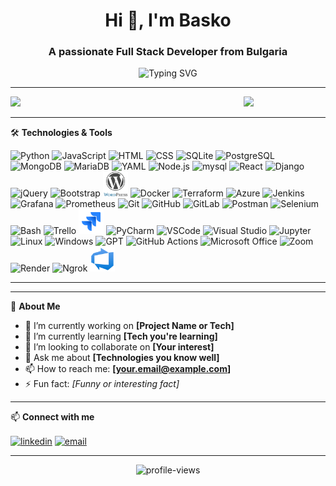 <!-- GitHub Profile README -->
<h1 align="center">Hi 👋, I'm Basko</h1>
<h3 align="center">A passionate Full Stack Developer from Bulgaria</h3>

<p align="center">
  <img src="https://readme-typing-svg.demolab.com?font=Fira+Code&pause=1000&center=true&width=435&lines=Welcome+to+my+GitHub+Profile!;I'm+a+developer+who+loves+clean+code.;Let's+build+something+great+together!" alt="Typing SVG" />
</p>

---

<p align="center">
  <a>
    <img src="https://github-readme-stats.vercel.app/api?username=dr1gon4o&show_icons=true&theme=" align="left" width="51%" />
  </a>
  <a>
    <img src="https://github-readme-stats.vercel.app/api/top-langs?username=dr1gon4o&layout=compact&langs_count=6"  width="39%" />
  </a>
</p>

---

🛠️ **Technologies & Tools**

<p align="left">
  <!-- 🧠 Languages -->
  <img src="https://cdn.jsdelivr.net/gh/devicons/devicon/icons/python/python-original.svg" width="40" height="40" alt="Python"/>
  <img src="https://cdn.jsdelivr.net/gh/devicons/devicon/icons/javascript/javascript-original.svg" width="40" height="40" alt="JavaScript"/>
  <img src="https://cdn.jsdelivr.net/gh/devicons/devicon/icons/html5/html5-original.svg" width="40" height="40" alt="HTML"/>
  <img src="https://cdn.jsdelivr.net/gh/devicons/devicon/icons/css3/css3-original.svg" width="40" height="40" alt="CSS"/>
  <img src="https://cdn.jsdelivr.net/gh/devicons/devicon/icons/sqlite/sqlite-original.svg" width="40" height="40" alt="SQLite"/>
  <img src="https://cdn.jsdelivr.net/gh/devicons/devicon/icons/postgresql/postgresql-original.svg" width="40" height="40" alt="PostgreSQL"/>
  <img src="https://cdn.jsdelivr.net/gh/devicons/devicon/icons/mongodb/mongodb-original.svg" width="40" height="40" alt="MongoDB"/>
  <img src="https://cdn.jsdelivr.net/gh/devicons/devicon/icons/mariadb/mariadb-original.svg" width="40" height="40" alt="MariaDB"/>
  <img src="https://cdn.jsdelivr.net/gh/devicons/devicon/icons/yaml/yaml-original.svg" width="40" height="40" alt="YAML"/> 
  <img src="https://cdn.jsdelivr.net/gh/devicons/devicon/icons/nodejs/nodejs-original.svg" width="40" height="40" alt="Node.js"/>
  <img src="https://cdn.jsdelivr.net/npm/simple-icons@14.12.3/icons/mysql.svg" width="40" height="40" alt="mysql"/>


  <!-- 🛠️ Frameworks & Libraries -->
  <img src="https://cdn.jsdelivr.net/gh/devicons/devicon/icons/react/react-original.svg" width="40" height="40" alt="React"/>
  <img src="https://cdn.jsdelivr.net/gh/devicons/devicon/icons/django/django-plain.svg" width="40" height="40" alt="Django"/>
  <img src="https://cdn.jsdelivr.net/gh/devicons/devicon/icons/jquery/jquery-original.svg" width="40" height="40" alt="jQuery"/>
  <img src="https://cdn.jsdelivr.net/gh/devicons/devicon/icons/bootstrap/bootstrap-original.svg" width="40" height="40" alt="Bootstrap"/>
  <img src="https://github.com/devicons/devicon/blob/v2.16.0/icons/wordpress/wordpress-original.svg" width="40" height="40" alt="wordpress"/>

  <!-- ☁️ Cloud & DevOps -->
  <img src="https://cdn.jsdelivr.net/gh/devicons/devicon/icons/docker/docker-original.svg" width="40" height="40" alt="Docker"/>
  <img src="https://cdn.jsdelivr.net/gh/devicons/devicon/icons/terraform/terraform-original.svg" width="40" height="40" alt="Terraform"/>
  <img src="https://cdn.jsdelivr.net/gh/devicons/devicon/icons/azure/azure-original.svg" width="40" height="40" alt="Azure"/>
  <img src="https://cdn.jsdelivr.net/gh/devicons/devicon/icons/jenkins/jenkins-original.svg" width="40" height="40" alt="Jenkins"/>
  <img src="https://cdn.jsdelivr.net/gh/devicons/devicon/icons/grafana/grafana-original.svg" width="40" height="40" alt="Grafana"/>
  <img src="https://cdn.jsdelivr.net/gh/devicons/devicon/icons/prometheus/prometheus-original.svg" width="40" height="40" alt="Prometheus"/>

  <!-- ⚙️ Tools -->
  <img src="https://cdn.jsdelivr.net/gh/devicons/devicon/icons/git/git-original.svg" width="40" height="40" alt="Git"/>
  <img src="https://cdn.jsdelivr.net/gh/devicons/devicon/icons/github/github-original.svg" width="40" height="40" alt="GitHub"/>
  <img src="https://cdn.jsdelivr.net/gh/devicons/devicon/icons/gitlab/gitlab-original.svg" width="40" height="40" alt="GitLab"/>
  <img src="https://cdn.jsdelivr.net/gh/devicons/devicon/icons/postman/postman-original.svg" width="40" height="40" alt="Postman"/>
  <img src="https://cdn.jsdelivr.net/gh/devicons/devicon/icons/selenium/selenium-original.svg" width="40" height="40" alt="Selenium"/>
  <img src="https://cdn.jsdelivr.net/gh/devicons/devicon/icons/bash/bash-original.svg" width="40" height="40" alt="Bash"/>
  <img src="https://cdn.jsdelivr.net/gh/devicons/devicon/icons/trello/trello-plain.svg" width="40" height="40" alt="Trello"/>
  <img src="https://github.com/devicons/devicon/blob/v2.16.0/icons/jira/jira-original.svg" width="40" height="40" title="Jira"/>

  <!-- 🧑‍💻 Editors -->
  <img src="https://cdn.jsdelivr.net/gh/devicons/devicon/icons/pycharm/pycharm-original.svg" width="40" height="40" alt="PyCharm"/>
  <img src="https://cdn.jsdelivr.net/gh/devicons/devicon/icons/vscode/vscode-original.svg" width="40" height="40" alt="VSCode"/>
  <img src="https://cdn.jsdelivr.net/gh/devicons/devicon/icons/visualstudio/visualstudio-plain.svg" width="40" height="40" alt="Visual Studio"/>
  <img src="https://cdn.jsdelivr.net/gh/devicons/devicon/icons/jupyter/jupyter-original.svg" width="40" height="40" alt="Jupyter"/>
  
  <!-- 🖥️ OS -->
  <img src="https://cdn.jsdelivr.net/gh/devicons/devicon/icons/linux/linux-original.svg" width="40" height="40" alt="Linux"/>
  <img src="https://cdn.jsdelivr.net/gh/devicons/devicon/icons/windows8/windows8-original.svg" width="40" height="40" alt="Windows"/>

  <!-- 🎯 Simple Icons -->
  <img src="https://cdn.jsdelivr.net/npm/simple-icons@v9/icons/openai.svg" width="40" height="40" alt="GPT" title="GPT/OpenAI"/>
  <img src="https://cdn.jsdelivr.net/npm/simple-icons@v9/icons/githubactions.svg" width="40" height="40" alt="GitHub Actions"/>
  <img src="https://cdn.jsdelivr.net/npm/simple-icons@v9/icons/microsoftoffice.svg" width="40" height="40" alt="Microsoft Office"/>
  <img src="https://cdn.jsdelivr.net/npm/simple-icons@v9/icons/zoom.svg" width="40" height="40" alt="Zoom"/>
  <img src="https://cdn.jsdelivr.net/npm/simple-icons@v9/icons/render.svg" width="40" height="40" alt="Render"/>
  <img src="https://cdn.jsdelivr.net/npm/simple-icons@v9/icons/ngrok.svg" width="40" height="40" alt="Ngrok"/>
  <img src="https://github.com/devicons/devicon/blob/v2.16.0/icons/azuredevops/azuredevops-original.svg" width="40" height="40" alt="azuredevops"/>
</p>

---

<!-- LANGUAGES -->
<p align="left">
  
</p>

<!-- FRAMEWORKS / LIBRARIES -->
<p align="left">
  
</p>

<!-- DATABASES -->
<p align="left">
 
</p>

<!-- DEVOPS / CLOUD -->
<p align="left">
 
</p>

<!-- MONITORING / INFRA -->
<p align="left">
  
</p>

<!-- IDEs / TOOLS -->
<p align="left">
  
</p>

<!-- MISC / CONCEPTS -->
<p align="left">

</p>

---


🌟 **About Me**  
- 🔭 I’m currently working on **[Project Name or Tech]**  
- 🌱 I’m currently learning **[Tech you're learning]**  
- 👯 I’m looking to collaborate on **[Your interest]**  
- 💬 Ask me about **[Technologies you know well]**  
- 📫 How to reach me: **[your.email@example.com]**  
- ⚡ Fun fact: *[Funny or interesting fact]*

---

📫 **Connect with me**

<p align="left">
  <a href="https://linkedin.com/in/???" target="blank"><img align="center" src="https://cdn.jsdelivr.net/gh/devicons/devicon/icons/linkedin/linkedin-original.svg" alt="linkedin" height="30" width="30" /></a>
  <a href="mailto:???"><img align="center" src="https://cdn-icons-png.flaticon.com/512/732/732200.png" alt="email" height="30" width="30" /></a>
</p>

---

<p align="center">
  <img src="https://komarev.com/ghpvc/?username=YOUR-GITHUB-USERNAME&label=Profile%20views&color=0e75b6&style=flat" alt="profile-views" />
</p>
